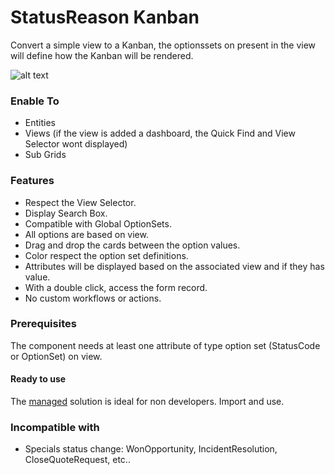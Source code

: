 # StatusReason Kanban

Convert a simple view to a Kanban, the optionssets on present in the view will define how the Kanban will be rendered.

![alt text](https://github.com/VinnyDyn/StatusReasonKanban/blob/master/Images/control-presentationv2.gif)

### Enable To
- Entities
- Views (if the view is added a dashboard, the Quick Find and View Selector wont displayed)
- Sub Grids

### Features
- Respect the View Selector.
- Display Search Box.
- Compatible with Global OptionSets.
- All options are based on view.
- Drag and drop the cards between the option values.
- Color respect the option set definitions.
- Attributes will be displayed based on the associated view and if they has value.
- With a double click, access the form record.
- No custom workflows or actions.

### Prerequisites
The component needs at least one attribute of type option set (StatusCode or OptionSet) on view.

#### Ready to use
The [managed](https://github.com/VinnyDyn/StatusReasonKanban/releases/tag/1.9.4.0) solution is ideal for non developers. Import and use.

### Incompatible with
- Specials status change: WonOpportunity, IncidentResolution, CloseQuoteRequest, etc..
